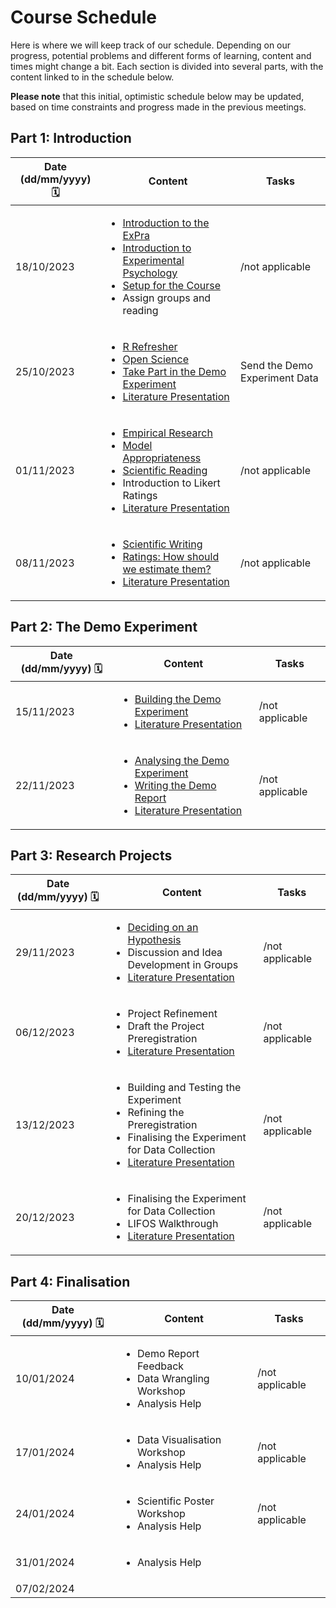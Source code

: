 # Course Schedule

Here is where we will keep track of our schedule. Depending on our progress, potential problems and different forms of learning, content and times might change a bit. Each section is divided into several parts, with the content linked to in the schedule below.

**Please note** that this initial, optimistic schedule below may be updated, based on time constraints and progress made in the previous meetings.  

## Part 1: Introduction

| Date (dd/mm/yyyy) 🗓         | Content | Tasks |
|--------------|-----------|------------|
| 18/10/2023 | <ul> <li>[Introduction to the ExPra](https://jackedtaylor.github.io/expra-wise23/introduction/general_intro)</li> <li>[Introduction to Experimental Psychology](https://jackedtaylor.github.io/expra-wise23/introduction/intro_exp_psych)</li> <li>[Setup for the Course](https://jackedtaylor.github.io/expra-wise23/introduction/setup)</li> <li>Assign groups and reading</li> <ul> | /not applicable |
| 25/10/2023 | <ul> <li>[R Refresher](https://jackedtaylor.github.io/expra-wise23/introduction/r_refresh)</li> <li>[Open Science](https://jackedtaylor.github.io/expra-wise23/introduction/open_science)</li> <li>[Take Part in the Demo Experiment](https://jackedtaylor.github.io/expra-wise23/introduction/demo_participate.html)</li> <li> [Literature Presentation](https://jackedtaylor.github.io/expra-wise23/general_information/reading.html) </li> </ul> | Send the Demo Experiment Data |
| 01/11/2023 | <ul> <li>[Empirical Research](https://jackedtaylor.github.io/expra-wise23/introduction/empirical_research)</li> <li>[Model Appropriateness](https://jackedtaylor.github.io/expra-wise23/introduction/model_appropriateness)</li> <li>[Scientific Reading](https://jackedtaylor.github.io/expra-wise23/introduction/scientific_reading)</li> <li>Introduction to Likert Ratings</li> <li> [Literature Presentation](https://jackedtaylor.github.io/expra-wise23/general_information/reading.html) </li> </ul> | /not applicable |
| 08/11/2023 | <ul> <li>[Scientific Writing](https://jackedtaylor.github.io/expra-wise23/introduction/scientific_reading)</li> <li>[Ratings: How should we estimate them?](https://jackedtaylor.github.io/expra-wise23/introduction/ratings)</li> <li> [Literature Presentation](https://jackedtaylor.github.io/expra-wise23/general_information/reading.html) </li> </ul> | /not applicable |

## Part 2: The Demo Experiment

| Date (dd/mm/yyyy) 🗓         | Content | Tasks |
|--------------|-----------|------------|
| 15/11/2023 | <ul> <li>[Building the Demo Experiment](https://jackedtaylor.github.io/expra-wise23/demo/build_demo)</li> <li> [Literature Presentation](https://jackedtaylor.github.io/expra-wise23/general_information/reading.html) </li> </ul> | /not applicable |
| 22/11/2023 | <ul> <li>[Analysing the Demo Experiment](https://jackedtaylor.github.io/expra-wise23/demo/analyse_demo)</li> <li>[Writing the Demo Report](https://jackedtaylor.github.io/expra-wise23/demo/write_demo)</li> <li> [Literature Presentation](https://jackedtaylor.github.io/expra-wise23/general_information/reading.html) </li> </ul> | /not applicable |

## Part 3: Research Projects

| Date (dd/mm/yyyy) 🗓         | Content | Tasks |
|--------------|-----------|------------|
| 29/11/2023 | <ul> <li>[Deciding on an Hypothesis](https://jackedtaylor.github.io/expra-wise23/experimentation/hypotheses)</li> <li>Discussion and Idea Development in Groups</li> <li> [Literature Presentation](https://jackedtaylor.github.io/expra-wise23/general_information/reading.html) </li> </ul> | /not applicable |
| 06/12/2023 | <ul> <li>Project Refinement</li> <li>Draft the Project Preregistration</li> <li> [Literature Presentation](https://jackedtaylor.github.io/expra-wise23/general_information/reading.html) </li> </ul> | /not applicable |
| 13/12/2023 | <ul> <li>Building and Testing the Experiment</li> <li>Refining the Preregistration</li> <li>Finalising the Experiment for Data Collection</li> <li> [Literature Presentation](https://jackedtaylor.github.io/expra-wise23/general_information/reading.html) </li> </ul> | /not applicable |
| 20/12/2023 | <ul> <li>Finalising the Experiment for Data Collection</li> <li>LIFOS Walkthrough</li> <li> [Literature Presentation](https://jackedtaylor.github.io/expra-wise23/general_information/reading.html) </li> </ul> | /not applicable |

## Part 4: Finalisation

| Date (dd/mm/yyyy) 🗓         | Content | Tasks |
|--------------|-----------|------------|
| 10/01/2024 | <ul> <li>Demo Report Feedback</li> <li>Data Wrangling Workshop</li> <li>Analysis Help</li> </ul> | /not applicable
| 17/01/2024 | <ul> <li>Data Visualisation Workshop</li> <li>Analysis Help</li> </ul> | /not applicable
| 24/01/2024 | <ul> <li>Scientific Poster Workshop</li> <li>Analysis Help</li> </ul> | /not applicable
| 31/01/2024 | <ul> <li>Analysis Help</li> </ul>
| 07/02/2024 |
